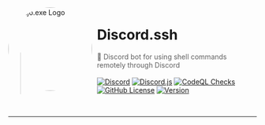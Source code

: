 <img width="170" height="170" align="left" style="float: left; margin: 0 10px 0 0; border-radius: 50%;" alt="Majo.exe Logo" src="https://media.discordapp.net/attachments/709486554862714995/933392971263533166/circle.png?width=643&height=643">  

# Discord.ssh

> 🚀 Discord bot for using shell commands remotely through Discord
<br><br>[![Discord](https://img.shields.io/discord/666599184844980224?color=333&logo=discord&label=Discord&style=flat-square&logoColor=fff)](https://majoexe.ml/server)
[![Discord.js](https://img.shields.io/badge/Discord.js-v13-%2334d058?style=flat-square&color=333&logo=npm&logoColor=fff)](https://www.npmjs.com/package/discord.js)
[![CodeQL Checks](https://img.shields.io/github/workflow/status/igorkowalczyk/discord-ssh/CodeQL%20Checks/master?style=flat-square&label=CodeQL&logo=github&color=333)](https://majoexe.ml/)
[![GitHub License](https://img.shields.io/github/license/igorkowalczyk/discord-ssh?style=flat-square&logo=github&label=License&color=333)](https://majoexe.ml)
[![Version](https://img.shields.io/github/package-json/v/igorkowalczyk/discord-ssh?style=flat-square&logo=github&label=Version&color=333)](https://majoexe.ml/server)
<br>

---
